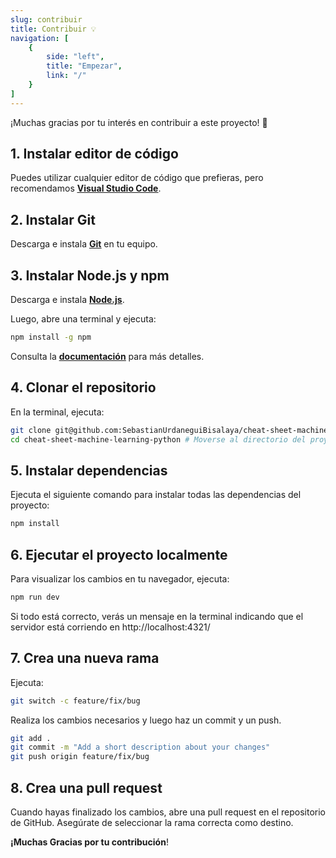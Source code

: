 ```yaml
---
slug: contribuir
title: Contribuir 💡
navigation: [
	{
		side: "left",
		title: "Empezar",
		link: "/"
	}
]
---
```


¡Muchas gracias por tu interés en contribuir a este proyecto! 🚀

## 1. Instalar editor de código

Puedes utilizar cualquier editor de código que prefieras, pero recomendamos [<ins>**Visual Studio Code**</ins>](https://code.visualstudio.com/).

## 2. Instalar Git

Descarga e instala [<ins>**Git**</ins>](https://git-scm.com/downloads) en tu equipo.

## 3. Instalar Node.js y npm

Descarga e instala [<ins>**Node.js**</ins>](https://nodejs.org/es/download).

Luego, abre una terminal y ejecuta:

```bash
npm install -g npm
```

Consulta la <ins>[**documentación**](https://docs.npmjs.com/downloading-and-installing-node-js-and-npm)</ins> para más detalles.

## 4. Clonar el repositorio

En la terminal, ejecuta:

```bash
git clone git@github.com:SebastianUrdaneguiBisalaya/cheat-sheet-machine-learning-python.git
cd cheat-sheet-machine-learning-python # Moverse al directorio del proyecto
```

## 5. Instalar dependencias

Ejecuta el siguiente comando para instalar todas las dependencias del proyecto:

```bash
npm install
```

## 6. Ejecutar el proyecto localmente

Para visualizar los cambios en tu navegador, ejecuta:

```bash
npm run dev
```

Si todo está correcto, verás un mensaje en la terminal indicando que el servidor está corriendo en http://localhost:4321/


## 7. Crea una nueva rama

Ejecuta: 

```bash
git switch -c feature/fix/bug
```

Realiza los cambios necesarios y luego haz un commit y un push.

```bash
git add .
git commit -m "Add a short description about your changes"
git push origin feature/fix/bug
```

## 8. Crea una pull request

Cuando hayas finalizado los cambios, abre una pull request en el repositorio de GitHub. Asegúrate de seleccionar la rama correcta como destino.

**¡Muchas Gracias por tu contribución**!